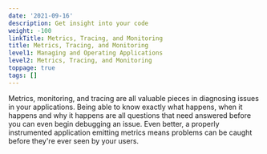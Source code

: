 ```yaml
---
date: '2021-09-16'
description: Get insight into your code
weight: -100
linkTitle: Metrics, Tracing, and Monitoring
title: Metrics, Tracing, and Monitoring
level1: Managing and Operating Applications
level2: Metrics, Tracing, and Monitoring
toppage: true
tags: []
---
```


Metrics, monitoring, and tracing are all valuable pieces in diagnosing issues in your applications. Being able to know exactly what happens, when it happens and why it happens are all questions that need answered before you can even begin debugging an issue. Even better, a properly instrumented application emitting metrics means problems can be caught before they're ever seen by your users.